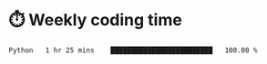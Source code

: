 
# :stopwatch: Weekly coding time 
<!--START_SECTION:waka-->
```text
Python   1 hr 25 mins    █████████████████████████   100.00 % 
```
<!--END_SECTION:waka-->


<!-- <p> <img src="https://github-readme-stats.vercel.app/api?username=cozgerest&show_icons=true&hide_border=false" />  </p> -->

